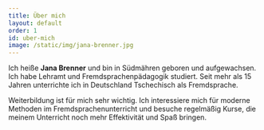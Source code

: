 ```yaml
---
title: Über mich
layout: default
order: 1
id: uber-mich
image: /static/img/jana-brenner.jpg
---
```

Ich heiße **Jana Brenner** und bin in Südmähren geboren und aufgewachsen. Ich habe Lehramt und
Fremdsprachenpädagogik studiert. Seit mehr als 15 Jahren unterrichte ich in Deutschland
Tschechisch als Fremdsprache.

Weiterbildung ist für mich sehr wichtig. Ich interessiere mich für moderne Methoden im
Fremdsprachenunterricht und besuche regelmäßig Kurse, die meinem Unterricht noch mehr
Effektivität und Spaß bringen.